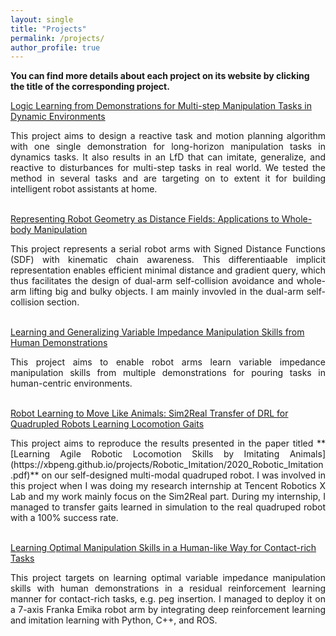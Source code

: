 ```yaml
---
layout: single
title: "Projects"
permalink: /projects/
author_profile: true
---
```

**You can find more details about each project on its website by clicking the title of the corresponding project.**

[Logic Learning from Demonstrations for Multi-step Manipulation Tasks in Dynamic Environments](https://sites.google.com/view/logic-lfd/)

<div style="text-align:justify;">
This project aims to design a reactive task and motion planning algorithm with one single demonstration for long-horizon manipulation tasks in dynamics tasks. It also results in an LfD that can imitate, generalize, and reactive to disturbances for multi-step tasks in real world. We tested the method in several tasks and are targeting on to extent it for building intelligent robot assistants at home.
</div>
<br/>

[Representing Robot Geometry as Distance Fields: Applications to Whole-body Manipulation](https://sites.google.com/view/lrdf)

<div style="text-align:justify;">
This project represents a serial robot arms with Signed Distance Functions (SDF) with kinematic chain awareness. This differentiaable implicit representation enables efficient minimal distance and gradient query, which thus facilitates the design of dual-arm self-collision avoidance and whole-arm lifting big and bulky objects. I am mainly invovled in the dual-arm self-collision section.
</div>
<br/>

[Learning and Generalizing Variable Impedance Manipulation Skills from Human Demonstrations](../_projects/projects-3.md)
<div style="text-align:justify;">
This project aims to enable robot arms learn variable impedance manipulation skills from multiple demonstrations for pouring tasks in human-centric environments.
</div>
<br/>

[Robot Learning to Move Like Animals: Sim2Real Transfer of DRL for Quadrupled Robots Learning Locomotion Gaits](../_projects/projects-2.md)
<div style="text-align:justify;">
This project aims to reproduce the results presented in the paper titled **[Learning Agile Robotic Locomotion Skills by Imitating Animals](https://xbpeng.github.io/projects/Robotic_Imitation/2020_Robotic_Imitation.pdf)** on our self-designed multi-modal quadruped robot. I was involved in this project when I was doing my research internship at Tencent Robotics X Lab and my work mainly focus on the Sim2Real part. During my internship, I managed to transfer gaits learned in simulation to the real quadruped robot with a 100% success rate.
</div>
<br/>

[Learning Optimal Manipulation Skills in a Human-like Way for Contact-rich Tasks](../_projects/projects-1.md)
<div style="text-align:justify;">
This project targets on learning optimal variable impedance manipulation skills with human demonstrations in a residual reinforcement learning manner for contact-rich tasks, e.g. peg insertion. I managed to deploy it on a 7-axis Franka Emika robot arm by integrating deep reinforcement learning and imitation learning with Python, C++, and ROS.
</div>
<br/>

<!-- load other projects in _projects at the end
{% include base_path %}

{% for post in site.projects reversed %}
  {% include archive-single.html %}
{% endfor %} -->